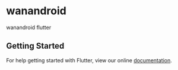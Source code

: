 # wanandroid

wanandroid flutter

## Getting Started

For help getting started with Flutter, view our online
[documentation](https://flutter.dev/).
